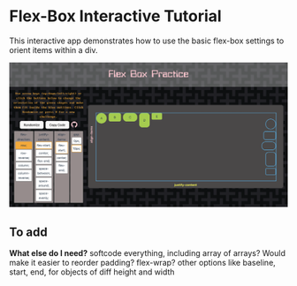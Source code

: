 # Flex-Box Interactive Tutorial
This interactive app demonstrates how to use the basic flex-box settings to orient items within a div.

![alt text description](src/assets/flex-box.png)

## To add

**What else do I need?**
softcode everything, including array of arrays? Would make it easier to reorder
padding?
flex-wrap? 
other options like baseline, start, end, for objects of diff height and width
